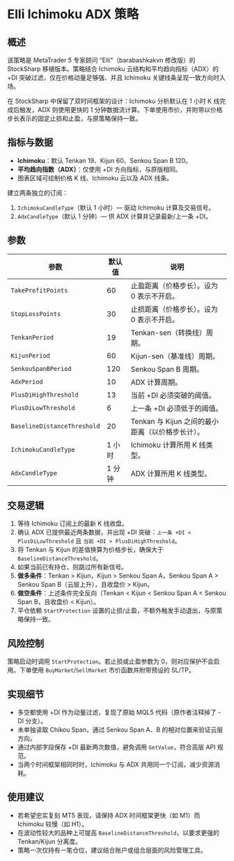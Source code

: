 # Elli Ichimoku ADX 策略

## 概述
该策略是 MetaTrader 5 专家顾问 “Elli”（barabashkakvn 修改版）的 StockSharp 移植版本。策略结合 Ichimoku 云结构和平均趋向指标（ADX）的 +DI 突破过滤，仅在价格动量足够强、并且 Ichimoku 关键线条呈现一致方向时入场。

在 StockSharp 中保留了双时间框架的设计：Ichimoku 分析默认在 1 小时 K 线完成后触发，ADX 则使用更快的 1 分钟数据流计算。下单使用市价，并附带以价格步长表示的固定止损和止盈，与原策略保持一致。

## 指标与数据
- **Ichimoku**：默认 Tenkan 19、Kijun 60、Senkou Span B 120。
- **平均趋向指数（ADX）**：仅使用 +DI 方向指标，与原版相同。
- 图表区域可绘制价格 K 线、Ichimoku 云以及 ADX 线条。

建立两条独立的订阅：
1. `IchimokuCandleType`（默认 1 小时）— 驱动 Ichimoku 计算及交易信号。
2. `AdxCandleType`（默认 1 分钟）— 供 ADX 计算并记录最新/上一条 +DI。

## 参数
| 参数 | 默认值 | 说明 |
|------|--------|------|
| `TakeProfitPoints` | 60 | 止盈距离（价格步长）。设为 0 表示不开启。 |
| `StopLossPoints` | 30 | 止损距离（价格步长）。设为 0 表示不开启。 |
| `TenkanPeriod` | 19 | Tenkan-sen（转换线）周期。 |
| `KijunPeriod` | 60 | Kijun-sen（基准线）周期。 |
| `SenkouSpanBPeriod` | 120 | Senkou Span B 周期。 |
| `AdxPeriod` | 10 | ADX 计算周期。 |
| `PlusDiHighThreshold` | 13 | 当前 +DI 必须突破的阈值。 |
| `PlusDiLowThreshold` | 6 | 上一条 +DI 必须低于的阈值。 |
| `BaselineDistanceThreshold` | 20 | Tenkan 与 Kijun 之间的最小距离（以价格步长计）。 |
| `IchimokuCandleType` | 1 小时 | Ichimoku 计算所用 K 线类型。 |
| `AdxCandleType` | 1 分钟 | ADX 计算所用 K 线类型。 |

## 交易逻辑
1. 等待 Ichimoku 订阅上的最新 K 线收盘。
2. 确认 ADX 已提供最近两条数据，并出现 +DI 突破：`上一条 +DI < PlusDiLowThreshold` 且 `当前 +DI > PlusDiHighThreshold`。
3. 将 Tenkan 与 Kijun 的差值换算为价格步长，确保大于 `BaselineDistanceThreshold`。
4. 如果当前已有持仓，则跳过所有新信号。
5. **做多条件**：Tenkan > Kijun，Kijun > Senkou Span A，Senkou Span A > Senkou Span B（云层上升），且收盘价 > Kijun。
6. **做空条件**：上述条件完全反向（Tenkan < Kijun < Senkou Span A < Senkou Span B，且收盘价 < Kijun）。
7. 平仓依赖 `StartProtection` 设置的止损/止盈，不额外触发手动退出，与原策略保持一致。

## 风险控制
策略启动时调用 `StartProtection`。若止损或止盈参数为 0，则对应保护不会启用。下单使用 `BuyMarket`/`SellMarket` 市价函数并附带预设的 SL/TP。

## 实现细节
- 多空都使用 +DI 作为动量过滤，复现了原始 MQL5 代码（原作者注释掉了 -DI 分支）。
- 未单独读取 Chikou Span，通过 Senkou Span A、B 的相对位置来验证云层方向。
- 通过内部字段保存 +DI 最新两次数值，避免调用 `GetValue`，符合高层 API 规范。
- 当两个时间框架相同时时，Ichimoku 与 ADX 共用同一个订阅，减少资源消耗。

## 使用建议
- 若希望忠实复刻 MT5 表现，请保持 ADX 时间框架更快（如 M1）而 Ichimoku 较慢（如 H1）。
- 在波动性较大的品种上可提高 `BaselineDistanceThreshold`，以要求更强的 Tenkan/Kijun 分离度。
- 策略一次仅持有一笔仓位，建议结合账户或组合层面的风险管理工具。
